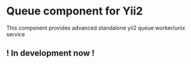 Queue component for Yii2
====================
This component provides advanced standalone yii2 queue worker/unix service

## ! In development now !

